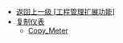 - [返回上一级 [工程管理扩展功能]](zh-CN/EdgeLinkStudio/工程管理/工程管理扩展功能/)
- [复制仪表](zh-CN/EdgeLinkStudio/工程管理/工程管理扩展功能/复制仪表/)
  - [Copy_Meter](zh-CN/EdgeLinkStudio/工程管理/工程管理扩展功能/复制仪表/Copy_Meter.md)
